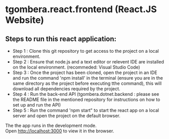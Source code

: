# tgombera.react.frontend (React.JS Website)

## Steps to run this react application:

- Step 1 : Clone this git repository to get access to the project on a local environment.
- Step 2 : Ensure that node.js and a text editor or relevent IDE are installed on the local environment. (recommeded: Visual Studio Code)
- Step 3 : Once the project has been cloned, open the project in an IDE and run the command 'npm install' in the terminal (ensure you are in the same directory as the project before executing tthe command), this will download all dependencies required by the project.
- Step 4 : Run the back-end API (tgombera.dotnet.backend : please see the README file in the mentioned repository for instructions on how to set up and run the API) 
- Step 5 : Run the command 'npm start" to start the react app on a local server and open the project on the default browser.


The the app runs in the development mode.\
Open [http://localhost:3000](http://localhost:3000) to view it in the browser.
